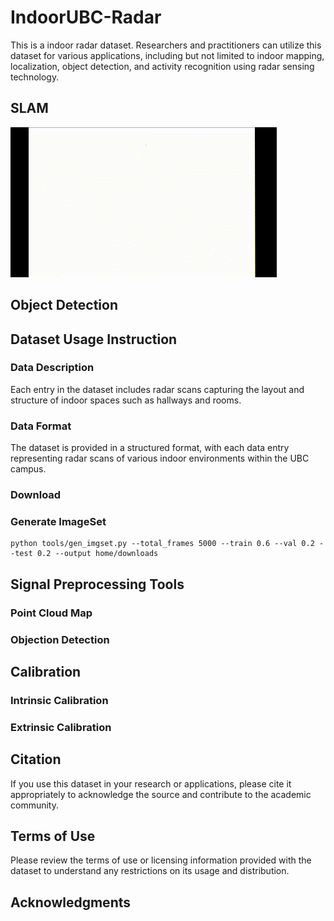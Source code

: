 # IndoorUBC-Radar
This is a indoor radar dataset. Researchers and practitioners can utilize this dataset for various applications, including but not limited to indoor mapping, localization, object detection, and activity recognition using radar sensing technology.

## SLAM
![Animated GIF](img/CEME_f2.gif)
## Object Detection

## Dataset Usage Instruction

### Data Description
Each entry in the dataset includes radar scans capturing the layout and structure of indoor spaces such as hallways and rooms.
### Data Format
The dataset is provided in a structured format, with each data entry representing radar scans of various indoor environments within the UBC campus.
### Download
### Generate ImageSet
```
python tools/gen_imgset.py --total_frames 5000 --train 0.6 --val 0.2 --test 0.2 --output home/downloads
```
## Signal Preprocessing Tools

### Point Cloud Map

### Objection Detection

## Calibration
### Intrinsic Calibration

### Extrinsic Calibration


## Citation
If you use this dataset in your research or applications, please cite it appropriately to acknowledge the source and contribute to the academic community.

## Terms of Use
Please review the terms of use or licensing information provided with the dataset to understand any restrictions on its usage and distribution.

## Acknowledgments
